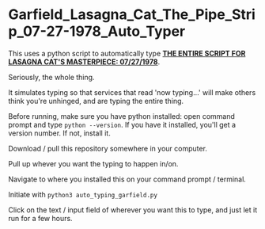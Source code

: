 # Garfield_Lasagna_Cat_The_Pipe_Strip_07-27-1978_Auto_Typer
This uses a python script to automatically type [**THE ENTIRE SCRIPT FOR LASAGNA CAT'S MASTERPIECE: 07/27/1978**](https://youtu.be/NAh9oLs67Cw?t=73).

Seriously, the whole thing.

It simulates typing so that services that read 'now typing...' will make others think you're unhinged, and are typing the entire thing.

Before running, make sure you have python installed: open command prompt and type `python --version`.
If you have it installed, you'll get a version number.  If not, install it.

Download / pull this repository somewhere in your computer. 

Pull up whever you want the typing to happen in/on.

Navigate to where you installed this on your command prompt / terminal.

Initiate with `python3 auto_typing_garfield.py`

Click on the text / input field of wherever you want this to type, and just let it run for a few hours.
